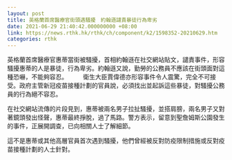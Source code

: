 ```yaml
---
layout: post
title: 英格蘭首席醫療官街頭遇騷擾　約翰遜譴責暴徒行為卑劣
date: 2021-06-29 21:40:42.000000000 +08:00
link: https://news.rthk.hk/rthk/ch/component/k2/1598352-20210629.htm
categories: rthk
---
```


英格蘭首席醫療官惠蒂當街被騷擾，首相約翰遜在社交網站貼文，譴責事件，形容騷擾惠蒂的人是暴徒，行為卑劣。約翰遜又說，勤勞的公務員不應該在街頭面對這種恐嚇，不能夠容忍。
　　
衛生大臣賈偉德亦形容事件令人震驚，完全不可接受。政府主管新冠疫苗接種計劃的官員說，必須找出並起訴這些暴徒，對騷擾公務員的行為絕不容忍。

在社交網站流傳的片段見到，惠蒂被兩名男子拉扯騷擾，並搭肩膀，兩名男子又對著鏡頭發出怪聲，惠蒂最終掙脫，過了馬路。警方表示，留意到聖詹姆斯公園發生的事件，正展開調查，已向相關人士了解細節。

這不是惠蒂或其他高層官員首次遇到騷擾，他們曾經被反對防疫限制措施或反對疫苗接種計劃的人士針對。
